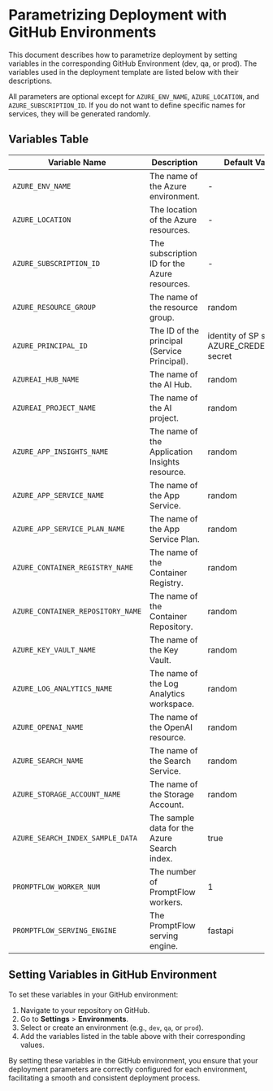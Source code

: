 # Parametrizing Deployment with GitHub Environments

This document describes how to parametrize deployment by setting variables in the corresponding GitHub Environment (dev, qa, or prod). The variables used in the deployment template are listed below with their descriptions.

All parameters are optional except for `AZURE_ENV_NAME`, `AZURE_LOCATION`, and `AZURE_SUBSCRIPTION_ID`. If you do not want to define specific names for services, they will be generated randomly.

## Variables Table

| Variable Name                      | Description                                         | Default Value                                      |
|------------------------------------|-----------------------------------------------------|----------------------------------------------------|
| `AZURE_ENV_NAME`                   | The name of the Azure environment.                  | -                                                  |
| `AZURE_LOCATION`                   | The location of the Azure resources.                | -                                                  |
| `AZURE_SUBSCRIPTION_ID`            | The subscription ID for the Azure resources.        | -                                                  |
| `AZURE_RESOURCE_GROUP`             | The name of the resource group.                     | random                                             |
| `AZURE_PRINCIPAL_ID`               | The ID of the principal (Service Principal).        | identity of SP set in AZURE_CREDENTIALS secret     |
| `AZUREAI_HUB_NAME`                 | The name of the AI Hub.                             | random                                             |
| `AZUREAI_PROJECT_NAME`             | The name of the AI project.                         | random                                             |
| `AZURE_APP_INSIGHTS_NAME`          | The name of the Application Insights resource.      | random                                             |
| `AZURE_APP_SERVICE_NAME`           | The name of the App Service.                        | random                                             |
| `AZURE_APP_SERVICE_PLAN_NAME`      | The name of the App Service Plan.                   | random                                             |
| `AZURE_CONTAINER_REGISTRY_NAME`    | The name of the Container Registry.                 | random                                             |
| `AZURE_CONTAINER_REPOSITORY_NAME`  | The name of the Container Repository.               | random                                             |
| `AZURE_KEY_VAULT_NAME`             | The name of the Key Vault.                          | random                                             |
| `AZURE_LOG_ANALYTICS_NAME`         | The name of the Log Analytics workspace.            | random                                             |
| `AZURE_OPENAI_NAME`                | The name of the OpenAI resource.                    | random                                             |
| `AZURE_SEARCH_NAME`                | The name of the Search Service.                     | random                                             |
| `AZURE_STORAGE_ACCOUNT_NAME`       | The name of the Storage Account.                    | random                                             |
| `AZURE_SEARCH_INDEX_SAMPLE_DATA`   | The sample data for the Azure Search index.         | true                                               |
| `PROMPTFLOW_WORKER_NUM`            | The number of PromptFlow workers.                   | 1                                                  |
| `PROMPTFLOW_SERVING_ENGINE`        | The PromptFlow serving engine.                      | fastapi                                            |

## Setting Variables in GitHub Environment

To set these variables in your GitHub environment:

1. Navigate to your repository on GitHub.
2. Go to **Settings** > **Environments**.
3. Select or create an environment (e.g., `dev`, `qa`, or `prod`).
4. Add the variables listed in the table above with their corresponding values.

By setting these variables in the GitHub environment, you ensure that your deployment parameters are correctly configured for each environment, facilitating a smooth and consistent deployment process.
